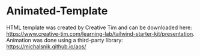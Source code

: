 # Animated-Template
HTML template was created by Creative Tim and can be downloaded here: https://www.creative-tim.com/learning-lab/tailwind-starter-kit/presentation. 
Animation was done using a third-party library: https://michalsnik.github.io/aos/